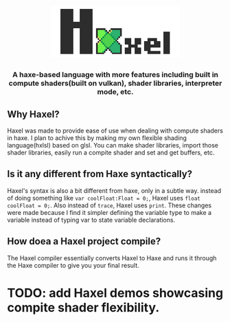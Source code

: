 <h1 align="center">
  <img src=".dev/logo_text-300.png"> 
</h1>
<h3 align="center">
 A haxe-based language with more features including built in compute shaders(built on vulkan), shader libraries, interpreter mode, etc.
<h3>

## Why Haxel?
Haxel was made to provide ease of use when dealing with compute shaders in haxe. I plan to achive this by making my own flexible shading language(hxlsl) based on glsl. You can make shader libraries, import those shader libraries, easily run a compite shader and set and get buffers, etc.

## Is it any different from Haxe syntactically?
Haxel's syntax is also a bit different from haxe, only in a subtle way. instead of doing something like `var coolFloat:Float = 0;`, Haxel uses `float coolFloat = 0;`. Also instead of `trace`, Haxel uses `print`. These changes were made because I find it simpler defining the variable type to make a variable instead of typing var to state variable declarations.

## How doea a Haxel project compile?
The Haxel compiler essentially converts Haxel to Haxe and runs it through the Haxe compiler to give you your final result.

# TODO: add Haxel demos showcasing compite shader flexibility.
